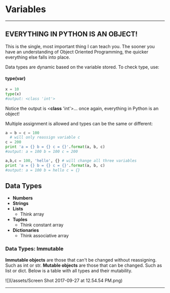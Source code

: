 # Variables

---

## EVERYTHING IN PYTHON IS AN OBJECT!

This is the single, most important thing I can teach you. The sooner you have an understanding of Object Oriented Programming, the quicker everything else falls into place.

Data types are dynamic based on the variable stored. To check type, use:

#### **type\(**var**\)**

```py
x = 10
type(x)
#output: <class 'int'>
```

Notice the output is &lt;**class** 'int'&gt;... once again, everything in Python is an object!

Multiple assignment is allowed and types can be the same or different:

```py
a = b = c = 100
  # will only reassign variable c
c = 200
print 'a = {} b = {} c = {}'.format(a, b, c)
#output: a = 100 b = 100 c = 200

a,b,c = 100, 'hello', {} # will change all three variables
print 'a = {} b = {} c = {}'.format(a, b, c)
#output: a = 100 b = hello c = {}
```

## Data Types

* **Numbers**
* **Strings**
* **Lists**
  * Think array
* **Tuples**
  * Think constant array
* **Dictionaries**
  * Think associative array

### Data Types: Immutable

**Immutable objects** are those that can't be changed without reassigning. Such as int or str. **Mutable objects** are those that can be changed. Such as list or dict. Below is a table with all types and their mutability.

![](/assets/Screen Shot 2017-09-27 at 12.54.54 PM.png)

---



